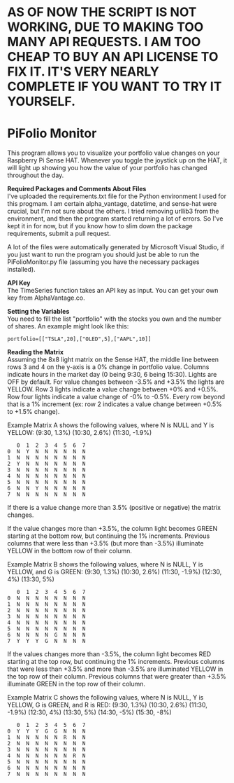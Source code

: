 # AS OF NOW THE SCRIPT IS NOT WORKING, DUE TO MAKING TOO MANY API REQUESTS. I AM TOO CHEAP TO BUY AN API LICENSE TO FIX IT. IT'S VERY NEARLY COMPLETE IF YOU WANT TO TRY IT YOURSELF.

# PiFolio Monitor

This program allows you to visualize your portfolio value changes on your Raspberry Pi Sense HAT. Whenever you toggle the joystick up on the HAT, it will light up showing you how the value of your portfolio has changed throughout the day. 

**Required Packages and Comments About Files**  
I've uploaded the requirements.txt file for the Python environment I used for this progmam. I am certain alpha_vantage, datetime, and sense-hat were crucial, but I'm not sure about the others. I tried removing urllib3 from the environment, and then the program started returning a lot of errors. So I've kept it in for now, but if you know how to slim down the package requirements, submit a pull request.

A lot of the files were automatically generated by Microsoft Visual Studio, if you just want to run the program you should just be able to run the PiFolioMonitor.py file (assuming you have the necessary packages installed).

**API Key**  
The TimeSeries function takes an API key as input. You can get your own key from AlphaVantage.co.

**Setting the Variables**  
You need to fill the list "portfolio" with the stocks you own and the number of shares. An example might look like this:

    portfolio=[["TSLA",20],["OLED",5],["AAPL",10]]

**Reading the Matrix**  
Assuming the 8x8 light matrix on the Sense HAT, the middle line between rows 3 and 4 on the y-axis is a 0% change in portfolio value. Columns indicate hours in the market day (0 being 9:30, 6 being 15:30). Lights are OFF by default. For value changes between -3.5% and +3.5% the lights are YELLOW. Row 3 lights indicate a value change between +0% and +0.5%. Row four lights indicate a value change of -0% to -0.5%. Every row beyond that is a 1% increment (ex: row 2 indicates a value change between +0.5% to +1.5% change).

Example Matrix A shows the following values, where N is NULL and Y is YELLOW: (9:30, 1.3%) (10:30, 2.6%) (11:30, -1.9%)

       0  1  2  3  4  5  6  7  
    0  N  Y  N  N  N  N  N  N  
    1  N  N  N  N  N  N  N  N  
    2  Y  N  N  N  N  N  N  N  
    3  N  N  N  N  N  N  N  N  
    4  N  N  N  N  N  N  N  N  
    5  N  N  N  N  N  N  N  N  
    6  N  N  Y  N  N  N  N  N  
    7  N  N  N  N  N  N  N  N  

If there is a value change more than 3.5% (positive or negative) the matrix changes. 

If the value changes more than +3.5%, the column light becomes GREEN starting at the bottom row, but continuing the 1% increments. Previous columns that were less than +3.5% (but more than -3.5%) illuminate YELLOW in the bottom row of their column.

Example Matrix B shows the following values, where N is NULL, Y is YELLOW, and G is GREEN: (9:30, 1.3%) (10:30, 2.6%) (11:30, -1.9%) (12:30, 4%) (13:30, 5%)

       0  1  2  3  4  5  6  7  
    0  N  N  N  N  N  N  N  N  
    1  N  N  N  N  N  N  N  N  
    2  N  N  N  N  N  N  N  N  
    3  N  N  N  N  N  N  N  N  
    4  N  N  N  N  N  N  N  N  
    5  N  N  N  N  N  N  N  N  
    6  N  N  N  N  G  N  N  N  
    7  Y  Y  Y  G  N  N  N  N  

If the values changes more than -3.5%, the column light becomes RED starting at the top row, but continuing the 1% increments. Previous columns that were less than +3.5% and more than -3.5% are illuminated YELLOW in the top row of their column. Previous columns that were greater than +3.5% illuminate GREEN in the top row of their column.

Example Matrix C shows the following values, where N is NULL, Y is YELLOW, G is GREEN, and R is RED: (9:30, 1.3%) (10:30, 2.6%) (11:30, -1.9%) (12:30, 4%) (13:30, 5%) (14:30, -5%) (15:30, -8%)

       0  1  2  3  4  5  6  7  
    0  Y  Y  Y  G  G  N  N  N  
    1  N  N  N  N  N  R  N  N  
    2  N  N  N  N  N  N  N  N  
    3  N  N  N  N  N  N  N  N  
    4  N  N  N  N  N  N  R  N  
    5  N  N  N  N  N  N  N  N  
    6  N  N  N  N  N  N  N  N  
    7  N  N  N  N  N  N  N  N  
